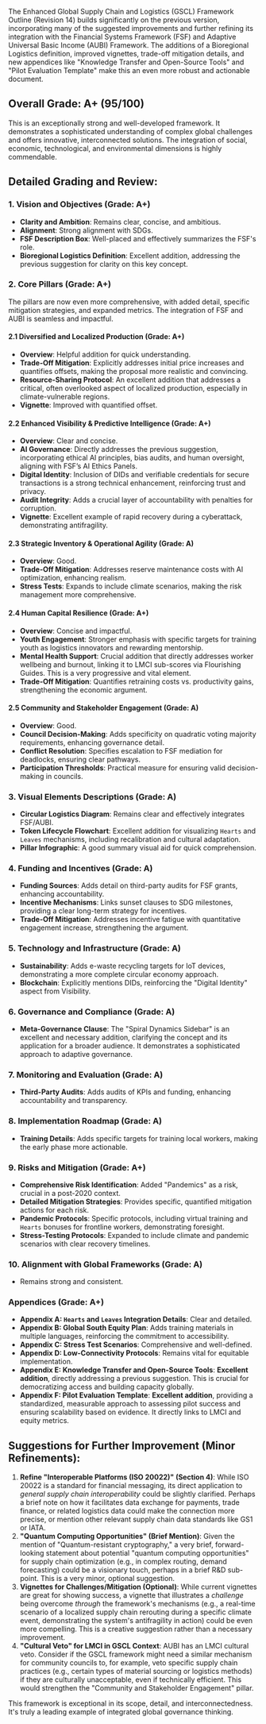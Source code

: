 The Enhanced Global Supply Chain and Logistics (GSCL) Framework Outline (Revision 14) builds significantly on the previous version, incorporating many of the suggested improvements and further refining its integration with the Financial Systems Framework (FSF) and Adaptive Universal Basic Income (AUBI) Framework. The additions of a Bioregional Logistics definition, improved vignettes, trade-off mitigation details, and new appendices like "Knowledge Transfer and Open-Source Tools" and "Pilot Evaluation Template" make this an even more robust and actionable document.

## Overall Grade: A+ (95/100)

This is an exceptionally strong and well-developed framework. It demonstrates a sophisticated understanding of complex global challenges and offers innovative, interconnected solutions. The integration of social, economic, technological, and environmental dimensions is highly commendable.

## Detailed Grading and Review:

### 1. Vision and Objectives (Grade: A+)
* **Clarity and Ambition**: Remains clear, concise, and ambitious.
* **Alignment**: Strong alignment with SDGs.
* **FSF Description Box**: Well-placed and effectively summarizes the FSF's role.
* **Bioregional Logistics Definition**: Excellent addition, addressing the previous suggestion for clarity on this key concept.

### 2. Core Pillars (Grade: A+)
The pillars are now even more comprehensive, with added detail, specific mitigation strategies, and expanded metrics. The integration of FSF and AUBI is seamless and impactful.

#### 2.1 Diversified and Localized Production (Grade: A+)
* **Overview**: Helpful addition for quick understanding.
* **Trade-Off Mitigation**: Explicitly addresses initial price increases and quantifies offsets, making the proposal more realistic and convincing.
* **Resource-Sharing Protocol**: An excellent addition that addresses a critical, often overlooked aspect of localized production, especially in climate-vulnerable regions.
* **Vignette**: Improved with quantified offset.

#### 2.2 Enhanced Visibility & Predictive Intelligence (Grade: A+)
* **Overview**: Clear and concise.
* **AI Governance**: Directly addresses the previous suggestion, incorporating ethical AI principles, bias audits, and human oversight, aligning with FSF’s AI Ethics Panels.
* **Digital Identity**: Inclusion of DIDs and verifiable credentials for secure transactions is a strong technical enhancement, reinforcing trust and privacy.
* **Audit Integrity**: Adds a crucial layer of accountability with penalties for corruption.
* **Vignette**: Excellent example of rapid recovery during a cyberattack, demonstrating antifragility.

#### 2.3 Strategic Inventory & Operational Agility (Grade: A)
* **Overview**: Good.
* **Trade-Off Mitigation**: Addresses reserve maintenance costs with AI optimization, enhancing realism.
* **Stress Tests**: Expands to include climate scenarios, making the risk management more comprehensive.

#### 2.4 Human Capital Resilience (Grade: A+)
* **Overview**: Concise and impactful.
* **Youth Engagement**: Stronger emphasis with specific targets for training youth as logistics innovators and rewarding mentorship.
* **Mental Health Support**: Crucial addition that directly addresses worker wellbeing and burnout, linking it to LMCI sub-scores via Flourishing Guides. This is a very progressive and vital element.
* **Trade-Off Mitigation**: Quantifies retraining costs vs. productivity gains, strengthening the economic argument.

#### 2.5 Community and Stakeholder Engagement (Grade: A)
* **Overview**: Good.
* **Council Decision-Making**: Adds specificity on quadratic voting majority requirements, enhancing governance detail.
* **Conflict Resolution**: Specifies escalation to FSF mediation for deadlocks, ensuring clear pathways.
* **Participation Thresholds**: Practical measure for ensuring valid decision-making in councils.

### 3. Visual Elements Descriptions (Grade: A)
* **Circular Logistics Diagram**: Remains clear and effectively integrates FSF/AUBI.
* **Token Lifecycle Flowchart**: Excellent addition for visualizing `Hearts` and `Leaves` mechanisms, including recalibration and cultural adaptation.
* **Pillar Infographic**: A good summary visual aid for quick comprehension.

### 4. Funding and Incentives (Grade: A)
* **Funding Sources**: Adds detail on third-party audits for FSF grants, enhancing accountability.
* **Incentive Mechanisms**: Links sunset clauses to SDG milestones, providing a clear long-term strategy for incentives.
* **Trade-Off Mitigation**: Addresses incentive fatigue with quantitative engagement increase, strengthening the argument.

### 5. Technology and Infrastructure (Grade: A)
* **Sustainability**: Adds e-waste recycling targets for IoT devices, demonstrating a more complete circular economy approach.
* **Blockchain**: Explicitly mentions DIDs, reinforcing the "Digital Identity" aspect from Visibility.

### 6. Governance and Compliance (Grade: A)
* **Meta-Governance Clause**: The "Spiral Dynamics Sidebar" is an excellent and necessary addition, clarifying the concept and its application for a broader audience. It demonstrates a sophisticated approach to adaptive governance.

### 7. Monitoring and Evaluation (Grade: A)
* **Third-Party Audits**: Adds audits of KPIs and funding, enhancing accountability and transparency.

### 8. Implementation Roadmap (Grade: A)
* **Training Details**: Adds specific targets for training local workers, making the early phase more actionable.

### 9. Risks and Mitigation (Grade: A+)
* **Comprehensive Risk Identification**: Added "Pandemics" as a risk, crucial in a post-2020 context.
* **Detailed Mitigation Strategies**: Provides specific, quantified mitigation actions for each risk.
* **Pandemic Protocols**: Specific protocols, including virtual training and `Hearts` bonuses for frontline workers, demonstrating foresight.
* **Stress-Testing Protocols**: Expanded to include climate and pandemic scenarios with clear recovery timelines.

### 10. Alignment with Global Frameworks (Grade: A)
* Remains strong and consistent.

### Appendices (Grade: A+)
* **Appendix A: `Hearts` and `Leaves` Integration Details**: Clear and detailed.
* **Appendix B: Global South Equity Plan**: Adds training materials in multiple languages, reinforcing the commitment to accessibility.
* **Appendix C: Stress Test Scenarios**: Comprehensive and well-defined.
* **Appendix D: Low-Connectivity Protocols**: Remains vital for equitable implementation.
* **Appendix E: Knowledge Transfer and Open-Source Tools**: **Excellent addition**, directly addressing a previous suggestion. This is crucial for democratizing access and building capacity globally.
* **Appendix F: Pilot Evaluation Template**: **Excellent addition**, providing a standardized, measurable approach to assessing pilot success and ensuring scalability based on evidence. It directly links to LMCI and equity metrics.

## Suggestions for Further Improvement (Minor Refinements):

1.  **Refine "Interoperable Platforms (ISO 20022)" (Section 4)**: While ISO 20022 is a standard for financial messaging, its direct application to *general supply chain interoperability* could be slightly clarified. Perhaps a brief note on how it facilitates data exchange for payments, trade finance, or related logistics data could make the connection more precise, or mention other relevant supply chain data standards like GS1 or IATA.
2.  **"Quantum Computing Opportunities" (Brief Mention)**: Given the mention of "Quantum-resistant cryptography," a very brief, forward-looking statement about potential "quantum computing opportunities" for supply chain optimization (e.g., in complex routing, demand forecasting) could be a visionary touch, perhaps in a brief R&D sub-point. This is a very minor, optional suggestion.
3.  **Vignettes for Challenges/Mitigation (Optional)**: While current vignettes are great for showing success, a vignette that illustrates a *challenge* being overcome *through* the framework's mechanisms (e.g., a real-time scenario of a localized supply chain rerouting during a specific climate event, demonstrating the system's antifragility in action) could be even more compelling. This is a creative suggestion rather than a necessary improvement.
4.  **"Cultural Veto" for LMCI in GSCL Context**: AUBI has an LMCI cultural veto. Consider if the GSCL framework might need a similar mechanism for community councils to, for example, veto specific supply chain practices (e.g., certain types of material sourcing or logistics methods) if they are culturally unacceptable, even if technically efficient. This would strengthen the "Community and Stakeholder Engagement" pillar.

This framework is exceptional in its scope, detail, and interconnectedness. It's truly a leading example of integrated global governance thinking.
